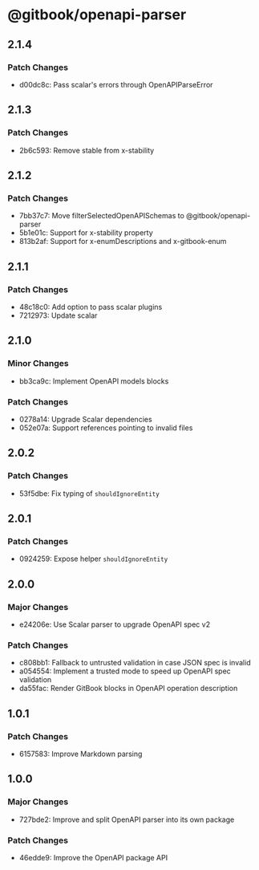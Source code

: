 # @gitbook/openapi-parser

## 2.1.4

### Patch Changes

- d00dc8c: Pass scalar's errors through OpenAPIParseError

## 2.1.3

### Patch Changes

- 2b6c593: Remove stable from x-stability

## 2.1.2

### Patch Changes

- 7bb37c7: Move filterSelectedOpenAPISchemas to @gitbook/openapi-parser
- 5b1e01c: Support for x-stability property
- 813b2af: Support for x-enumDescriptions and x-gitbook-enum

## 2.1.1

### Patch Changes

- 48c18c0: Add option to pass scalar plugins
- 7212973: Update scalar

## 2.1.0

### Minor Changes

- bb3ca9c: Implement OpenAPI models blocks

### Patch Changes

- 0278a14: Upgrade Scalar dependencies
- 052e07a: Support references pointing to invalid files

## 2.0.2

### Patch Changes

- 53f5dbe: Fix typing of `shouldIgnoreEntity`

## 2.0.1

### Patch Changes

- 0924259: Expose helper `shouldIgnoreEntity`

## 2.0.0

### Major Changes

- e24206e: Use Scalar parser to upgrade OpenAPI spec v2

### Patch Changes

- c808bb1: Fallback to untrusted validation in case JSON spec is invalid
- a054554: Implement a trusted mode to speed up OpenAPI spec validation
- da55fac: Render GitBook blocks in OpenAPI operation description

## 1.0.1

### Patch Changes

- 6157583: Improve Markdown parsing

## 1.0.0

### Major Changes

- 727bde2: Improve and split OpenAPI parser into its own package

### Patch Changes

- 46edde9: Improve the OpenAPI package API
